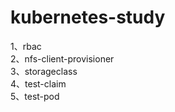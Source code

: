    # kubernetes-study
1、rbac  
2、nfs-client-provisioner  
3、storageclass  
4、test-claim  
5、test-pod  

